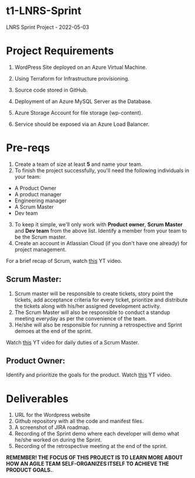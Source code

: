 # t1-LNRS-Sprint
LNRS Sprint Project - 2022-05-03

# Project Requirements
1. WordPress Site deployed on an Azure Virtual Machine.

2. Using Terraform for Infrastructure provisioning.

3. Source code stored in GitHub.

4. Deployment of an Azure MySQL Server as the Database.

5. Azure Storage Account for file storage (wp-content).

6. Service should be exposed via an Azure Load Balancer.

# Pre-reqs
1. Create a team of size at least **5** and name your team.
2. To finish the project successfully, you'll need the following individuals in your team:
  - A Product Owner
  - A product manager
  - Engineering manager
  - A Scrum Master
  - Dev team

3. To keep it simple, we'll only work with **Product owner**, **Scrum Master** and **Dev team** from the above list. Identify a member from your team to be the Scrum master.
4. Create an account in Atlassian Cloud (if you don't have one already) for project management.

For a brief recap of Scrum, watch [this](https://www.youtube.com/watch?v=DbCvs-60ytM&t=21s) YT video.


## Scrum Master:

1. Scrum master will be responsible to create tickets, story point the tickets, add acceptance criteria for every ticket, prioritize and distribute the tickets along with his/her assigned development activity.
2. The Scrum Master will also be responsible to conduct a standup meeting everyday as per the convenience of the team. 
3. He/she will also be responsible for running a retrospective and Sprint demoes at the end of the sprint.

Watch [this](https://www.youtube.com/watch?v=Adz-kdNB3DE) YT video for daily duties of a Scrum Master.

## Product Owner:
Identify and prioritize the goals for the product.
Watch [this](https://www.youtube.com/watch?v=502ILHjX9EE&t=19s) YT video.

# Deliverables
1. URL for the Wordpress website
2. Github repository with all the code and manifest files.
3. A screenshot of JIRA roadmap.
4. Recording of the Sprint demo where each developer will demo what he/she worked on during the Sprint.
5. Recording of the retrospective meeting at the end of the sprint.


**REMEMBER! THE FOCUS OF THIS PROJECT IS TO LEARN MORE ABOUT HOW AN AGILE TEAM SELF-ORGANIZES ITSELF TO ACHIEVE THE PRODUCT GOALS.**.